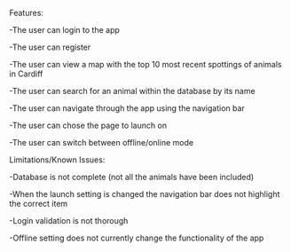 Features:

-The user can login to the app

-The user can register

-The user can view a map with the top 10 most recent spottings of animals in Cardiff

-The user can search for an animal within the database by its name

-The user can navigate through the app using the navigation bar

-The user can chose the page to launch on

-The user can switch between offline/online mode


Limitations/Known Issues:

-Database is not complete (not all the animals have been included)

-When the launch setting is changed the navigation bar does not highlight the correct item

-Login validation is not thorough

-Offline setting does not currently change the functionality of the app